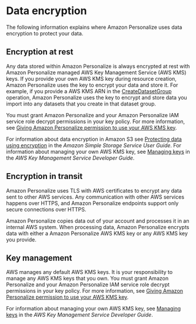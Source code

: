 # Data encryption<a name="data-encryption"></a>

The following information explains where Amazon Personalize uses data encryption to protect your data\.

## Encryption at rest<a name="data-protection-at-rest"></a>

Any data stored within Amazon Personalize is always encrypted at rest with Amazon Personalize managed AWS Key Management Service \(AWS KMS\) keys\. If you provide your own AWS KMS key during resource creation, Amazon Personalize uses the key to encrypt your data and store it\. For example, if you provide a AWS KMS ARN in the [CreateDatasetGroup](API_CreateDatasetGroup.md) operation, Amazon Personalize uses the key to encrypt and store data you import into any datasets that you create in that dataset group\. 

You must grant Amazon Personalize and your Amazon Personalize IAM service role decrypt permissions in your key policy\. For more information, see [Giving Amazon Personalize permission to use your AWS KMS key](granting-personalize-key-access.md)\.

For information about data encryption in Amazon S3 see [Protecting data using encryption](https://docs.aws.amazon.com/AmazonS3/latest/userguide/UsingEncryption.html) in the *Amazon Simple Storage Service User Guide*\. For information about managing your own AWS KMS key, see [Managing keys](https://docs.aws.amazon.com/kms/latest/developerguide/overview.html) in the *AWS Key Management Service Developer Guide*\. 

## Encryption in transit<a name="data-protection-in-transit"></a>

 Amazon Personalize uses TLS with AWS certificates to encrypt any data sent to other AWS services\. Any communication with other AWS services happens over HTTPS, and Amazon Personalize endpoints support only secure connections over HTTPS\. 

 Amazon Personalize copies data out of your account and processes it in an internal AWS system\. When processing data, Amazon Personalize encrypts data with either a Amazon Personalize AWS KMS key or any AWS KMS key you provide\.

## Key management<a name="data-protection-keys"></a>

AWS manages any default AWS KMS keys\. It is your responsibility to manage any AWS KMS keys that you own\. You must grant Amazon Personalize and your Amazon Personalize IAM service role decrypt permissions in your key policy\. For more information, see [Giving Amazon Personalize permission to use your AWS KMS key](granting-personalize-key-access.md)\.

For information about managing your own AWS KMS key, see [Managing keys](https://docs.aws.amazon.com/kms/latest/developerguide/overview.html) in the *AWS Key Management Service Developer Guide*\. 